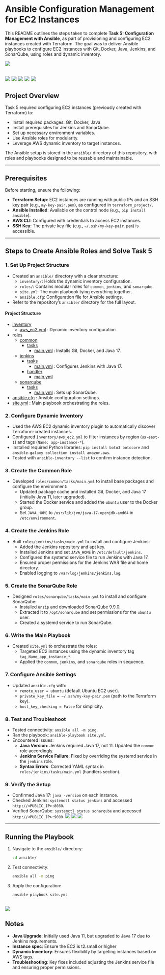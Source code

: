 
# Ansible Configuration Management for EC2 Instances

This README outlines the steps taken to complete **Task 5: Configuration Management with Ansible**, as part of provisioning and configuring EC2 instances created with Terraform. The goal was to deliver Ansible playbooks to configure EC2 instances with Git, Docker, Java, Jenkins, and SonarQube, using roles and dynamic inventory.

![](/assets/icons8-ansible-144.png)

![](/assets/icons8-git-144.png) ![](/assets/icons8-java-144.png) ![](/assets/icons8-docker-96.png) ![](/assets/icons8-jenkins-144.png) ![](/assets/sonarqube.svg)
---

## Project Overview

Task 5 required configuring EC2 instances (previously created with Terraform) to:
- Install required packages: Git, Docker, Java.
- Install prerequisites for Jenkins and SonarQube.
- Set up necessary environment variables.
- Use Ansible roles for modularity.
- Leverage AWS dynamic inventory to target instances.

The Ansible setup is stored in the `ansible/` directory of this repository, with roles and playbooks designed to be reusable and maintainable.

---

## Prerequisites

Before starting, ensure the following:
- **Terraform Setup**: EC2 instances are running with public IPs and an SSH key pair (e.g., `my-key-pair.pem`), as configured in `terraform_project/`.
- **Ansible Installed**: Available on the control node (e.g., `pip install ansible`).
- **AWS CLI**: Configured with credentials to access EC2 instances.
- **SSH Key**: The private key file (e.g., `~/.ssh/my-key-pair.pem`) is accessible.

---

## Steps to Create Ansible Roles and Solve Task 5

### 1. Set Up Project Structure
- Created an `ansible/` directory with a clear structure:
  - `inventory/`: Holds the dynamic inventory configuration.
  - `roles/`: Contains modular roles for `common`, `jenkins`, and `sonarqube`.
  - `site.yml`: The main playbook tying everything together.
  - `ansible.cfg`: Configuration file for Ansible settings.
- Refer to the repository’s `ansible/` directory for the full layout.
#### Project Structure
- [inventory](/Task5/inventory/)
    - [aws_ec2.yml](/Task5/inventory/aws_ec2.yml) : Dynamic inventory configuration.
- [roles](/Task5/roles/)
    - [common](/Task5/roles/common/)
        - [tasks](/Task5/roles/common/tasks)
            - [main.yml](/Task5/roles/common/tasks/main.yml) : Installs Git, Docker, and Java 17.
    - [jenkins](/Task5/roles/jenkins/)
        - [tasks](/Task5/roles/jenkins/tasks)
            - [main.yml](/Task5/roles/jenkins/tasks/main.yml) : Configures Jenkins with Java 17.
        - [handler](/Task5/roles/jenkins/handlers/) 
            - [main.yml](/Task5/roles/jenkins/handlers/main.yml)   
    - [sonarqube](/Task5/roles/sonarqube/)
        - [tasks](/Task5/roles/sonarqube/tasks)
            - [main.yml](/Task5/roles/sonarqube/tasks/main.yml)  :  Sets up SonarQube.  
- [ansible.cfg](/Task5/ansible.cfg) :   Ansible configuration settings.
- [site.yml](/Task5/site.yml) :         Main playbook orchestrating the roles.
### 2. Configure Dynamic Inventory
- Used the AWS EC2 dynamic inventory plugin to automatically discover Terraform-created instances.
- Configured `inventory/aws_ec2.yml` to filter instances by region (`us-east-1`) and tags (`Name: app-instance-*`).
- Installed required Python libraries: `pip install boto3 botocore` and `ansible-galaxy collection install amazon.aws`.
- Tested with `ansible-inventory --list` to confirm instance detection.

### 3. Create the Common Role
- Developed `roles/common/tasks/main.yml` to install base packages and configure the environment:
  - Updated package cache and installed Git, Docker, and Java 17 (initially Java 11, later upgraded).
  - Started the Docker service and added the `ubuntu` user to the Docker group.
  - Set `JAVA_HOME` to `/usr/lib/jvm/java-17-openjdk-amd64` in `/etc/environment`.

### 4. Create the Jenkins Role
- Built `roles/jenkins/tasks/main.yml` to install and configure Jenkins:
  - Added the Jenkins repository and apt key.
  - Installed Jenkins and set `JAVA_HOME` in `/etc/default/jenkins`.
  - Configured the systemd service file to run Jenkins with Java 17.
  - Ensured proper permissions for the Jenkins WAR file and home directory.
  - Enabled logging to `/var/log/jenkins/jenkins.log`.

### 5. Create the SonarQube Role
- Designed `roles/sonarqube/tasks/main.yml` to install and configure SonarQube:
  - Installed `unzip` and downloaded SonarQube 9.9.0.
  - Extracted it to `/opt/sonarqube` and set permissions for the `ubuntu` user.
  - Created a systemd service to run SonarQube.

### 6. Write the Main Playbook
- Created `site.yml` to orchestrate the roles:
  - Targeted EC2 instances using the dynamic inventory tag `tag_Name_app_instance_*`.
  - Applied the `common`, `jenkins`, and `sonarqube` roles in sequence.

### 7. Configure Ansible Settings
- Updated `ansible.cfg` with:
  - `remote_user = ubuntu` (default Ubuntu EC2 user).
  - `private_key_file = ~/.ssh/my-key-pair.pem` (path to the Terraform key).
  - `host_key_checking = False` for simplicity.

### 8. Test and Troubleshoot
- Tested connectivity: `ansible all -m ping`.
- Ran the playbook: `ansible-playbook site.yml`.
- Encountered issues:
  - **Java Version**: Jenkins required Java 17, not 11. Updated the `common` role accordingly.
  - **Jenkins Service Failure**: Fixed by overriding the systemd service in the `jenkins` role.
  - **Syntax Errors**: Corrected YAML syntax in `roles/jenkins/tasks/main.yml` (handlers section).

### 9. Verify the Setup
- Confirmed Java 17: `java -version` on each instance.
- Checked Jenkins: `systemctl status jenkins` and accessed `http://<PUBLIC_IP>:8080`.
- Verified SonarQube: `systemctl status sonarqube` and accessed `http://<PUBLIC_IP>:9000`.
![](/assets/task5-javaDocker.png)
![](/assets/task5-jenkisAccsess.png)
![](/assets/task5-sonarqupe.png)
---

## Running the Playbook

1. Navigate to the `ansible/` directory:
   ```bash
   cd ansible/
   ```
2. Test connectivity:
   ```bash
   ansible all -m ping
   ```
3. Apply the configuration:
   ```bash
   ansible-playbook site.yml
   ```
![](/assets/task5-ansibleLog.png)
---


## Notes

- **Java Upgrade**: Initially used Java 11, but upgraded to Java 17 due to Jenkins requirements.
- **Instance spec**: Ensure the EC2 is t2.small or higher
- **Dynamic Inventory**: Ensures flexibility by targeting instances based on AWS tags.
- **Troubleshooting**: Key fixes included adjusting the Jenkins service file and ensuring proper permissions.
